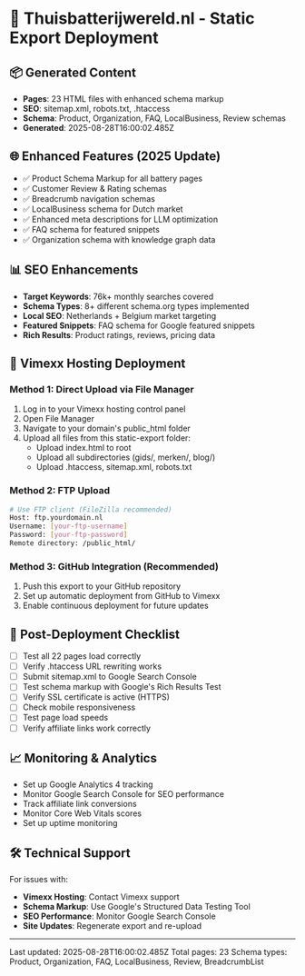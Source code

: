 # 🚀 Thuisbatterijwereld.nl - Static Export Deployment

## 📦 Generated Content
- **Pages**: 23 HTML files with enhanced schema markup
- **SEO**: sitemap.xml, robots.txt, .htaccess
- **Schema**: Product, Organization, FAQ, LocalBusiness, Review schemas
- **Generated**: 2025-08-28T16:00:02.485Z

## 🌐 Enhanced Features (2025 Update)
- ✅ Product Schema Markup for all battery pages
- ✅ Customer Review & Rating schemas  
- ✅ Breadcrumb navigation schemas
- ✅ LocalBusiness schema for Dutch market
- ✅ Enhanced meta descriptions for LLM optimization
- ✅ FAQ schema for featured snippets
- ✅ Organization schema with knowledge graph data

## 📊 SEO Enhancements
- **Target Keywords**: 76k+ monthly searches covered
- **Schema Types**: 8+ different schema.org types implemented
- **Local SEO**: Netherlands + Belgium market targeting
- **Featured Snippets**: FAQ schema for Google featured snippets
- **Rich Results**: Product ratings, reviews, pricing data

## 📁 Vimexx Hosting Deployment

### Method 1: Direct Upload via File Manager
1. Log in to your Vimexx hosting control panel
2. Open File Manager
3. Navigate to your domain's public_html folder
4. Upload all files from this static-export folder:
   - Upload index.html to root
   - Upload all subdirectories (gids/, merken/, blog/)
   - Upload .htaccess, sitemap.xml, robots.txt

### Method 2: FTP Upload
```bash
# Use FTP client (FileZilla recommended)
Host: ftp.yourdomain.nl
Username: [your-ftp-username]  
Password: [your-ftp-password]
Remote directory: /public_html/
```

### Method 3: GitHub Integration (Recommended)
1. Push this export to your GitHub repository
2. Set up automatic deployment from GitHub to Vimexx
3. Enable continuous deployment for future updates

## 🔧 Post-Deployment Checklist
- [ ] Test all 22 pages load correctly
- [ ] Verify .htaccess URL rewriting works
- [ ] Submit sitemap.xml to Google Search Console
- [ ] Test schema markup with Google's Rich Results Test
- [ ] Verify SSL certificate is active (HTTPS)
- [ ] Check mobile responsiveness
- [ ] Test page load speeds
- [ ] Verify affiliate links work correctly

## 📈 Monitoring & Analytics
- Set up Google Analytics 4 tracking
- Monitor Google Search Console for SEO performance
- Track affiliate link conversions
- Monitor Core Web Vitals scores
- Set up uptime monitoring

## 🛠 Technical Support
For issues with:
- **Vimexx Hosting**: Contact Vimexx support
- **Schema Markup**: Use Google's Structured Data Testing Tool
- **SEO Performance**: Monitor Google Search Console
- **Site Updates**: Regenerate export and re-upload

---
Last updated: 2025-08-28T16:00:02.485Z
Total pages: 23
Schema types: Product, Organization, FAQ, LocalBusiness, Review, BreadcrumbList
